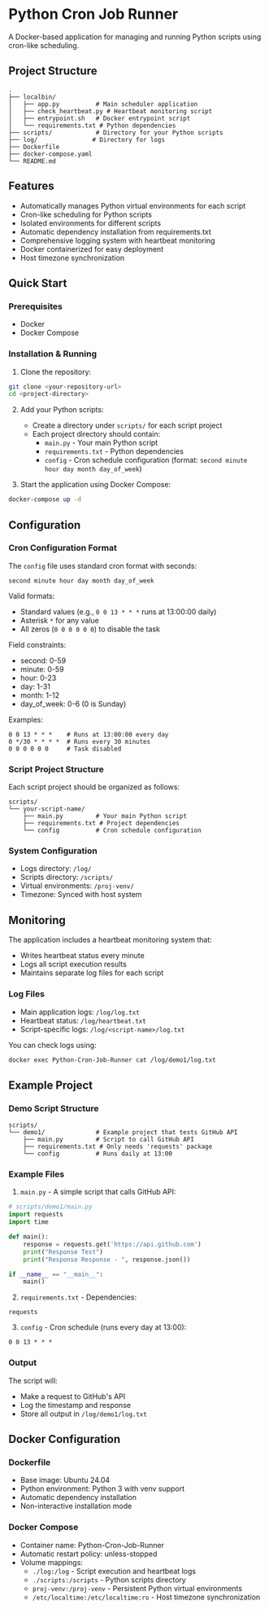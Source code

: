 # Python Cron Job Runner

A Docker-based application for managing and running Python scripts using cron-like scheduling.

## Project Structure
```
.
├── localbin/
│   ├── app.py          # Main scheduler application
│   ├── check_heartbeat.py # Heartbeat monitoring script
│   ├── entrypoint.sh   # Docker entrypoint script
│   └── requirements.txt # Python dependencies
├── scripts/            # Directory for your Python scripts
├── log/               # Directory for logs
├── Dockerfile
├── docker-compose.yaml
└── README.md
```

## Features

- Automatically manages Python virtual environments for each script
- Cron-like scheduling for Python scripts
- Isolated environments for different scripts
- Automatic dependency installation from requirements.txt
- Comprehensive logging system with heartbeat monitoring
- Docker containerized for easy deployment
- Host timezone synchronization

## Quick Start

### Prerequisites

- Docker
- Docker Compose

### Installation & Running

1. Clone the repository:
```bash
git clone <your-repository-url>
cd <project-directory>
```

2. Add your Python scripts:
   - Create a directory under `scripts/` for each script project
   - Each project directory should contain:
     - `main.py` - Your main Python script
     - `requirements.txt` - Python dependencies
     - `config` - Cron schedule configuration (format: `second minute hour day month day_of_week`)

3. Start the application using Docker Compose:
```bash
docker-compose up -d
```

## Configuration

### Cron Configuration Format
The `config` file uses standard cron format with seconds:
```
second minute hour day month day_of_week
```

Valid formats:
- Standard values (e.g., `0 0 13 * * *` runs at 13:00:00 daily)
- Asterisk `*` for any value
- All zeros (`0 0 0 0 0 0`) to disable the task

Field constraints:
- second: 0-59
- minute: 0-59
- hour: 0-23
- day: 1-31
- month: 1-12
- day_of_week: 0-6 (0 is Sunday)

Examples:
```
0 0 13 * * *    # Runs at 13:00:00 every day
0 */30 * * * *  # Runs every 30 minutes
0 0 0 0 0 0     # Task disabled
```

### Script Project Structure
Each script project should be organized as follows:
```
scripts/
└── your-script-name/
    ├── main.py         # Your main Python script
    ├── requirements.txt # Project dependencies
    └── config          # Cron schedule configuration
```

### System Configuration
- Logs directory: `/log/`
- Scripts directory: `/scripts/`
- Virtual environments: `/proj-venv/`
- Timezone: Synced with host system

## Monitoring

The application includes a heartbeat monitoring system that:
- Writes heartbeat status every minute
- Logs all script execution results
- Maintains separate log files for each script

### Log Files
- Main application logs: `/log/log.txt`
- Heartbeat status: `/log/heartbeat.txt`
- Script-specific logs: `/log/<script-name>/log.txt`

You can check logs using:
```bash
docker exec Python-Cron-Job-Runner cat /log/demo1/log.txt
```

## Example Project

### Demo Script Structure
```
scripts/
└── demo1/              # Example project that tests GitHub API
    ├── main.py         # Script to call GitHub API
    ├── requirements.txt # Only needs 'requests' package
    └── config          # Runs daily at 13:00
```

### Example Files

1. `main.py` - A simple script that calls GitHub API:
```python
# scripts/demo1/main.py
import requests
import time

def main():
    response = requests.get('https://api.github.com')
    print("Response Test")
    print("Response Response - ", response.json())

if __name__ == "__main__":
    main()
```

2. `requirements.txt` - Dependencies:
```
requests
```

3. `config` - Cron schedule (runs every day at 13:00):
```
0 0 13 * * *
```

### Output

The script will:
- Make a request to GitHub's API
- Log the timestamp and response
- Store all output in `/log/demo1/log.txt`

## Docker Configuration

### Dockerfile
- Base image: Ubuntu 24.04
- Python environment: Python 3 with venv support
- Automatic dependency installation
- Non-interactive installation mode

### Docker Compose
- Container name: Python-Cron-Job-Runner
- Automatic restart policy: unless-stopped
- Volume mappings:
  - `./log:/log` - Script execution and heartbeat logs
  - `./scripts:/scripts` - Python scripts directory
  - `proj-venv:/proj-venv` - Persistent Python virtual environments
  - `/etc/localtime:/etc/localtime:ro` - Host timezone synchronization



